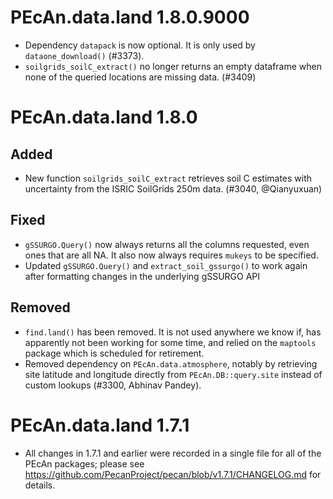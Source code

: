 # PEcAn.data.land 1.8.0.9000

* Dependency `datapack` is now optional. It is only used by `dataone_download()` (#3373).
* `soilgrids_soilC_extract()` no longer returns an empty dataframe when none of the queried locations are missing data. (#3409)


# PEcAn.data.land 1.8.0

## Added

* New function `soilgrids_soilC_extract` retrieves soil C estimates with uncertainty from the ISRIC SoilGrids 250m data. (#3040, @Qianyuxuan)

## Fixed

* `gSSURGO.Query()` now always returns all the columns requested, even ones that are all NA. It also now always requires `mukeys` to be specified.
* Updated `gSSURGO.Query()` and `extract_soil_gssurgo()` to work again after formatting changes in the underlying gSSURGO API

## Removed

* `find.land()` has been removed. It is not used anywhere we know if, has apparently not been working for some time, and relied on the `maptools` package which is scheduled for retirement.
* Removed dependency on `PEcAn.data.atmosphere`, notably by retrieving site latitude and longitude directly from `PEcAn.DB::query.site` instead of custom lookups (#3300, Abhinav Pandey).


# PEcAn.data.land 1.7.1

* All changes in 1.7.1 and earlier were recorded in a single file for all of the PEcAn packages; please see 
https://github.com/PecanProject/pecan/blob/v1.7.1/CHANGELOG.md for details.
